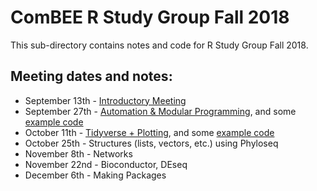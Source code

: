 # ComBEE R Study Group Fall 2018

This sub-directory contains notes and code for R Study Group Fall 2018. 

## Meeting dates and notes:  
 * September 13th - [Introductory Meeting](2018-09-13.md)
 * September 27th - [Automation & Modular Programming](2018-09-27.md), and some [example code](Example-20180927.md)
 * October 11th - [Tidyverse + Plotting](2018-10-11.md), and some [example code](2018-10-12-elizabeth-example/2018-10-11-rsg-tidy-data.R)
 * October 25th - Structures (lists, vectors, etc.) using Phyloseq
 * November 8th - Networks
 * November 22nd - Bioconductor, DEseq
 * December 6th - Making Packages

